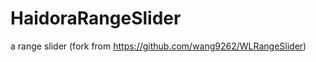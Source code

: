 HaidoraRangeSlider
==================

a range slider (fork from https://github.com/wang9262/WLRangeSlider)
